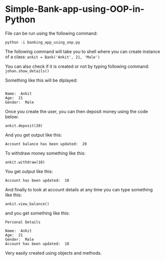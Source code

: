 # Simple-Bank-app-using-OOP-in-Python
File can be run using the following command:

```python -i banking_app_using_oop.py``` 

The following command will take you to shell where you can create instance of a class:
```ankit = Bank('Ankit', 21, 'Male')```

You can also check if it is created or not by typing following command:
```johan.show_details()```

Something like this will be diplayed:

```Personal Details

Name:  Ankit
Age:  21
Gender:  Male
```

Once you create the user, you can then deposit money using the code below:

```ankit.deposit(20)```

And you get output like this:

```Account balance has been updated:  20```

To withdraw money something like this:

```ankit.withdraw(10)```

You get output like this:

```Account has been updated:  10```

And finally to look at account details at any time you can type something like this:

```ankit.view_balance()```

and you get something like this:
```
Personal Details

Name:  Ankit
Age:  21
Gender:  Male
Account has been updated:  10
```
Very easily created using objects and methods.
